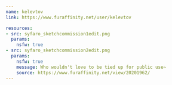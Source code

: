 ```yaml
---
name: kelevtov
link: https://www.furaffinity.net/user/kelevtov

resources:
- src: syfaro_sketchcommission1edit.png
  params:
    nsfw: true
- src: syfaro_sketchcommission2edit.png
  params:
    nsfw: true
    message: Who wouldn't love to be tied up for public use~
    source: https://www.furaffinity.net/view/20201962/
---
```


